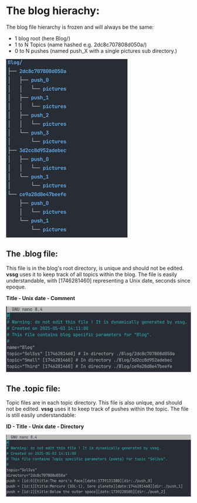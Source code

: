 # The blog hierachy:

The blog file hierarchy is frozen and will always be the same:

- 1 blog root (here Blog/)
- 1 to N Topics (name hashed e.g. 2dc8c707808d050a/)
- 0 to N pushes (named push_X with a single pictures sub directory.)

![Terminal](hierarchy.png "The SSG is command line driven")

## The .blog file:

This file is in the blog's root directory, is unique and should not be edited. **vssg** uses it to keep
track of all topics within the blog. The file is easily understandable, with [1746281460] representing
a Unix date, seconds since epoque.

**Title - Unix date - Comment**

![Terminal](blog_file.png ".blog file")

## The .topic file:
Topic files are in each topic directory. This file is also unique, and should not be edited. **vssg**  uses
it to keep track of pushes within the topic. The file is still easily understandable:

**ID - Title - Unix date - Directory**


![Terminal](topic_file.png ".topic file")

